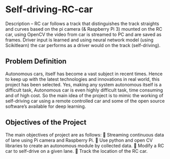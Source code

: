 # Self-driving-RC-car
Description – RC car follows a track that distinguishes the track straights and curves based on the pi camera (&amp; Raspberry Pi 3) mounted on the RC car, using OpenCV the video from car is streamed to PC and are saved as frames. Driver input is learned and using neural network model (using Scikitlearn) the car performs as a driver would on the track (self-driving).

## Problem Definition
Autonomous cars, itself has become a vast subject in recent times. Hence to keep up with the latest technologies and innovations in real world, this project has been selected. Yes, making any system autonomous itself is a difficult task, Autonomous car is even highly difficult task, time consuming and of high cost. So the main idea of the project is to mimic the working of self-driving car using a remote controlled car and some of the open source software’s available for deep learning.


## Objectives of the Project
The main objectives of project are as follows:
 Streaming continuous data of lane using Pi camera and Raspberry Pi.
 Use python and open CV libraries to create an autonomous module by collected data.
 Modify a RC car to self-drive on a given lane.
 Track the location of the RC car.
